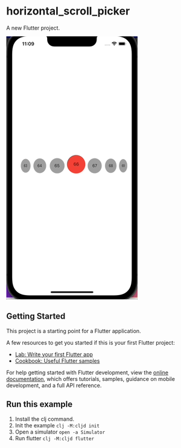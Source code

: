 # horizontal_scroll_picker

A new Flutter project.

![image](horizontal_picker.gif)

## Getting Started

This project is a starting point for a Flutter application.

A few resources to get you started if this is your first Flutter project:

- [Lab: Write your first Flutter app](https://docs.flutter.dev/get-started/codelab)
- [Cookbook: Useful Flutter samples](https://docs.flutter.dev/cookbook)

For help getting started with Flutter development, view the
[online documentation](https://docs.flutter.dev/), which offers tutorials,
samples, guidance on mobile development, and a full API reference.


## Run this example
1. Install the clj command.
2. Init the example `clj -M:cljd init`
3. Open a simulator `open -a Simulator`
4. Run flutter `clj -M:cljd flutter`
